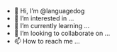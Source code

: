 - 👋 Hi, I’m @languagedog
- 👀 I’m interested in ...
- 🌱 I’m currently learning ...
- 💞️ I’m looking to collaborate on ...
- 📫 How to reach me ...

<!---
languagedog/languagedog is a ✨ special ✨ repository because its `README.md` (this file) appears on your GitHub profile.
You can click the Preview link to take a look at your changes.
--->
